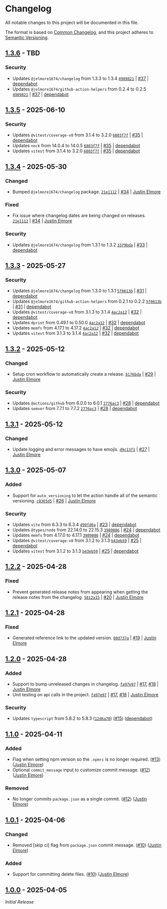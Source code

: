 # Changelog

All notable changes to this project will be documented in this file.

The format is based on [Common Changelog](https://common-changelog.org),
and this project adheres to [Semantic Versioning](https://semver.org/spec/v2.0.0.html).

## [1.3.6] - TBD

### Security

- Updates `@jelmore1674/changelog` from 1.3.3 to 1.3.4 [`4989821`](https://github.com/jelmore1674/release-semver-action/commit/49898210fc9e32495d3abe24ad136226341bda04) | [#37](https://github.com/jelmore1674/release-semver-action/pull/37) | [dependabot](https://github.com/apps/dependabot)
- Updates `@jelmore1674/github-action-helpers` from 0.2.4 to 0.2.5 [`4989821`](https://github.com/jelmore1674/release-semver-action/commit/49898210fc9e32495d3abe24ad136226341bda04) | [#37](https://github.com/jelmore1674/release-semver-action/pull/37) | [dependabot](https://github.com/apps/dependabot)

## [1.3.5] - 2025-06-10

### Security

- Updates `@vitest/coverage-v8` from 3.1.4 to 3.2.0 [`6803f7f`](https://github.com/jelmore1674/release-semver-action/commit/6803f7ffb6b2c0e4ab960ab6c10e21652ffff605) | [#35](https://github.com/jelmore1674/release-semver-action/pull/35) | [dependabot](https://github.com/apps/dependabot)
- Updates `nock` from 14.0.4 to 14.0.5 [`6803f7f`](https://github.com/jelmore1674/release-semver-action/commit/6803f7ffb6b2c0e4ab960ab6c10e21652ffff605) | [#35](https://github.com/jelmore1674/release-semver-action/pull/35) | [dependabot](https://github.com/apps/dependabot)
- Updates `vitest` from 3.1.4 to 3.2.0 [`6803f7f`](https://github.com/jelmore1674/release-semver-action/commit/6803f7ffb6b2c0e4ab960ab6c10e21652ffff605) | [#35](https://github.com/jelmore1674/release-semver-action/pull/35) | [dependabot](https://github.com/apps/dependabot)

## [1.3.4] - 2025-05-30

### Changed

- Bumped `@jelmore1674/changelog` package. [`21e1112`](https://github.com/jelmore1674/release-semver-action/commit/21e1112a208597819afe3bc417e72d7725b2fe22) | [#34](https://github.com/jelmore1674/release-semver-action/pull/34) | [Justin Elmore](https://github.com/jelmore1674)

### Fixed

- Fix issue where changelog dates are being changed on releases. [`21e1112`](https://github.com/jelmore1674/release-semver-action/commit/21e1112a208597819afe3bc417e72d7725b2fe22) | [#34](https://github.com/jelmore1674/release-semver-action/pull/34) | [Justin Elmore](https://github.com/jelmore1674)

### Security

- Updates `@jelmore1674/changelog` from 1.3.1 to 1.3.2 [`3379bda`](https://github.com/jelmore1674/release-semver-action/commit/3379bdad17778f52adf96b4e2ac74346fb3de22a) | [#33](https://github.com/jelmore1674/release-semver-action/pull/33) | [dependabot](https://github.com/apps/dependabot)

## [1.3.3] - 2025-05-27

### Security

- Updates `@jelmore1674/changelog` from 1.3.0 to 1.3.1 [`5f0613b`](https://github.com/jelmore1674/release-semver-action/commit/5f0613bcaa74c47dcb02cde9acf5300f37d926e8) | [#31](https://github.com/jelmore1674/release-semver-action/pull/31) | [dependabot](https://github.com/apps/dependabot)
- Updates `@jelmore1674/github-action-helpers` from 0.2.1 to 0.2.2 [`5f0613b`](https://github.com/jelmore1674/release-semver-action/commit/5f0613bcaa74c47dcb02cde9acf5300f37d926e8) | [#31](https://github.com/jelmore1674/release-semver-action/pull/31) | [dependabot](https://github.com/apps/dependabot)
- Updates `@vitest/coverage-v8` from 3.1.3 to 3.1.4 [`4ac2a12`](https://github.com/jelmore1674/release-semver-action/commit/4ac2a12b1635ed6fedb2d8d979f3964d55b96ebb) | [#32](https://github.com/jelmore1674/release-semver-action/pull/32) | [dependabot](https://github.com/apps/dependabot)
- Updates `dprint` from 0.49.1 to 0.50.0 [`4ac2a12`](https://github.com/jelmore1674/release-semver-action/commit/4ac2a12b1635ed6fedb2d8d979f3964d55b96ebb) | [#32](https://github.com/jelmore1674/release-semver-action/pull/32) | [dependabot](https://github.com/apps/dependabot)
- Updates `memfs` from 4.17.1 to 4.17.2 [`4ac2a12`](https://github.com/jelmore1674/release-semver-action/commit/4ac2a12b1635ed6fedb2d8d979f3964d55b96ebb) | [#32](https://github.com/jelmore1674/release-semver-action/pull/32) | [dependabot](https://github.com/apps/dependabot)
- Updates `vitest` from 3.1.3 to 3.1.4 [`4ac2a12`](https://github.com/jelmore1674/release-semver-action/commit/4ac2a12b1635ed6fedb2d8d979f3964d55b96ebb) | [#32](https://github.com/jelmore1674/release-semver-action/pull/32) | [dependabot](https://github.com/apps/dependabot)

## [1.3.2] - 2025-05-12

### Changed

- Setup cron workflow to automatically create a release. [`6176bda`](https://github.com/jelmore1674/release-semver-action/commit/6176bdaa49fed57eaa49aa30d5c892957e879306) | [#29](https://github.com/jelmore1674/release-semver-action/pull/29) | [Justin Elmore](https://github.com/jelmore1674)

### Security

- Updates `@actions/github` from 6.0.0 to 6.0.1 [`2776ac3`](https://github.com/jelmore1674/release-semver-action/commit/2776ac355ba2269cb7042e840fea2b86144dd315) | [#28](https://github.com/jelmore1674/release-semver-action/pull/28) | [dependabot](https://github.com/apps/dependabot)
- Updates `semver` from 7.7.1 to 7.7.2 [`2776ac3`](https://github.com/jelmore1674/release-semver-action/commit/2776ac355ba2269cb7042e840fea2b86144dd315) | [#28](https://github.com/jelmore1674/release-semver-action/pull/28) | [dependabot](https://github.com/apps/dependabot)

## [1.3.1] - 2025-05-12

### Changed

- Update logging and error messages to have emojis. [`d9c13f1`](https://github.com/jelmore1674/release-semver-action/commit/d9c13f19739c0a102dbec4019cecc6199e3a5ac1) | [#27](https://github.com/jelmore1674/release-semver-action/pull/27) | [Justin Elmore](https://github.com/jelmore1674)

## [1.3.0] - 2025-05-07

### Added

- Support for `auto_versioning` to let the action handle all of the semantic versioning. [`c8365d5`](https://github.com/jelmore1674/release-semver-action/commit/c8365d5e409241454ea1acfefab368a80af42046) | [#26](https://github.com/jelmore1674/release-semver-action/pull/26) | [Justin Elmore](https://github.com/jelmore1674)

### Security

- Updates `vite` from 6.3.3 to 6.3.4 [`d99fd0a`](https://github.com/jelmore1674/release-semver-action/commit/d99fd0af54a4a827001765ccc8653085af82e276) | [#23](https://github.com/jelmore1674/release-semver-action/pull/23) | [dependabot](https://github.com/apps/dependabot)
- Updates `@types/node` from 22.14.0 to 22.15.3 [`3989086`](https://github.com/jelmore1674/release-semver-action/commit/3989086e607bbe227d75c1691124a6cc7026859a) | [#24](https://github.com/jelmore1674/release-semver-action/pull/24) | [dependabot](https://github.com/apps/dependabot)
- Updates `memfs` from 4.17.0 to 4.17.1 [`3989086`](https://github.com/jelmore1674/release-semver-action/commit/3989086e607bbe227d75c1691124a6cc7026859a) | [#24](https://github.com/jelmore1674/release-semver-action/pull/24) | [dependabot](https://github.com/apps/dependabot)
- Updates `@vitest/coverage-v8` from 3.1.2 to 3.1.3 [`b43eb59`](https://github.com/jelmore1674/release-semver-action/commit/b43eb59265a60d8024bb569b8063e1b91c466090) | [#25](https://github.com/jelmore1674/release-semver-action/pull/25) | [dependabot](https://github.com/apps/dependabot)
- Updates `vitest` from 3.1.2 to 3.1.3 [`b43eb59`](https://github.com/jelmore1674/release-semver-action/commit/b43eb59265a60d8024bb569b8063e1b91c466090) | [#25](https://github.com/jelmore1674/release-semver-action/pull/25) | [dependabot](https://github.com/apps/dependabot)

## [1.2.2] - 2025-04-28

### Fixed

- Prevent generated release notes from appearing when getting the release notes from the changelog. [`5812a15`](https://github.com/jelmore1674/release-semver-action/commit/5812a151ddb3f7811bcbe7912821fb7f453cb371) | [#20](https://github.com/jelmore1674/release-semver-action/pull/20) | [Justin Elmore](https://github.com/jelmore1674)

## [1.2.1] - 2025-04-28

### Fixed

- Generated reference link to the updated version. [`08d737a`](https://github.com/jelmore1674/release-semver-action/commit/08d737a866076cd5458711bdbf8483ec5f36fe50) | [#19](https://github.com/jelmore1674/release-semver-action/pull/19) | [Justin Elmore](https://github.com/jelmore1674)

## [1.2.0] - 2025-04-28

### Added

- Support to bump unreleased changes in changelog. [`fa97e97`](https://github.com/jelmore1674/release-semver-action/commit/fa97e97bd52fcfb8b0f1a375aff5f85ceb52819f) | [#17](https://github.com/jelmore1674/release-semver-action/issues/17), [#18](https://github.com/jelmore1674/release-semver-action/pull/18) | [Justin Elmore](https://github.com/jelmore1674)
- Unit testing on api calls in the project. [`fa97e97`](https://github.com/jelmore1674/release-semver-action/commit/fa97e97bd52fcfb8b0f1a375aff5f85ceb52819f) | [#17](https://github.com/jelmore1674/release-semver-action/issues/17), [#18](https://github.com/jelmore1674/release-semver-action/pull/18) | [Justin Elmore](https://github.com/jelmore1674)

### Security

- Updates `typescript` from 5.8.2 to 5.8.3 ([`12d6a70`](https://github.com/jelmore1674/release-semver-action/commit/12d6a7004b93089ed5acd89297ecf7f3c68396aa)) ([#15](https://github.com/jelmore1674/release-semver-action/pull/15)) ([dependabot](https://github.com/apps/dependabot))

## [1.1.0] - 2025-04-11

### Added

- Flag when setting npm version so the `.npmrc` is no longer required. ([#13](https://github.com/jelmore1674/release-semver-action/pull/13)) ([Justin Elmore](https://github.com/jelmore1674))
- Optional `commit_message` input to customize commit message. ([#12](https://github.com/jelmore1674/release-semver-action/pull/12)) ([Justin Elmore](https://github.com/jelmore1674))

### Removed

- No longer commits `package.json` as a single commit. ([#12](https://github.com/jelmore1674/release-semver-action/pull/12)) ([Justin Elmore](https://github.com/jelmore1674))

## [1.0.1] - 2025-04-06

### Changed

- Removed [skip ci] flag from `package.json` commit message. ([#10](https://github.com/jelmore1674/release-semver-action/pull/10)) ([Justin Elmore](https://github.com/jelmore1674))

### Added

- Support for committing delete files. ([#10](https://github.com/jelmore1674/release-semver-action/pull/10)) ([Justin Elmore](https://github.com/jelmore1674))

## [1.0.0] - 2025-04-05

_Initial Release_

[1.3.6]: https://github.com/jelmore1674/release-semver-action/releases/tag/v1.3.6
[1.3.5]: https://github.com/jelmore1674/release-semver-action/releases/tag/v1.3.5
[1.3.4]: https://github.com/jelmore1674/release-semver-action/releases/tag/v1.3.4
[1.3.3]: https://github.com/jelmore1674/release-semver-action/releases/tag/v1.3.3
[1.3.2]: https://github.com/jelmore1674/release-semver-action/releases/tag/v1.3.2
[1.3.1]: https://github.com/jelmore1674/release-semver-action/releases/tag/v1.3.1
[1.3.0]: https://github.com/jelmore1674/release-semver-action/releases/tag/v1.3.0
[1.2.2]: https://github.com/jelmore1674/release-semver-action/releases/tag/v1.2.2
[1.2.1]: https://github.com/jelmore1674/release-semver-action/releases/tag/v1.2.1
[1.2.0]: https://github.com/jelmore1674/release-semver-action/releases/tag/v1.2.0
[1.1.0]: https://github.com/jelmore1674/release-semver-action/releases/tag/v1.1.0
[1.0.1]: https://github.com/jelmore1674/release-semver-action/releases/tag/v1.0.1
[1.0.0]: https://github.com/jelmore1674/release-semver-action/releases/tag/v1.0.0
